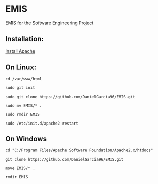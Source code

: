 # EMIS
EMIS for the Software Engineering Project

## Installation:

[Install Apache](http://httpd.apache.org/docs/2.4/install.html)

## On Linux:
```
cd /var/www/html

sudo git init

sudo git clone https://github.com/DanielGarcia96/EMIS.git

sudo mv EMIS/* .

sudo rmdir EMIS

sudo /etc/init.d/apache2 restart
```

## On Windows
```
cd "C:/Program Files/Apache Software Foundation/Apache2.x/htdocs"

git clone https://github.com/DanielGarcia96/EMIS.git

move EMIS/* .

rmdir EMIS

```
